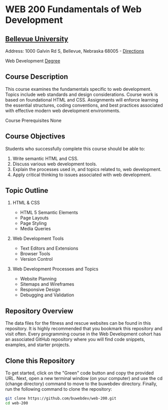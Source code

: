 # WEB 200 Fundamentals of Web Development
## [Bellevue University](http://bellevue.edu "Bellevue University is a private, non-profit university located in Bellevue, Nebraska, United States.")

Address: 1000 Galvin Rd S, Bellevue, Nebraska 68005 - [Directions](https://www.google.com/maps/dir/''/Bellevue+University/@41.1509562,-95.9896355,12z/data=!4m8!4m7!1m0!1m5!1m1!1s0x8793886a86ca807f:0x838e857240d175eb!2m2!1d-95.9195956!2d41.1509774 "Google maps")

Web Development [Degree](http://www.bellevue.edu/degrees/bachelor/web-development-bs/ "Designed by developers for developers.")

## Course Description

This course examines the fundamentals specific to web development. Topics include
web standards and design considerations. Course work is based on foundational HTML
and CSS. Assignments will enforce learning the essential structures, coding
conventions, and best practices associated with effective modern web development
environments. 

Course Prerequisites
None

## Course Objectives 
Students who successfully complete this course should be able to:
1. Write semantic HTML and CSS.
2. Discuss various web development tools.
3. Explain the processes used in, and topics related to, web development.
4. Apply critical thinking to issues associated with web development. 

## Topic Outline
1. HTML & CSS
    * HTML 5 Semantic Elements
    * Page Layouts
    * Page Styling 
    * Media Queries
    
2. Web Development Tools
    * Text Editors and Extensions
    * Browser Tools
    * Version Control

3. Web Development Processes and Topics
    * Website Planning 
    * Sitemaps and Wireframes
    * Responsive Design
    * Debugging and Validation
    
## Repository Overview
The data files for the fitness and rescue websites can be found in this repository.  It is highly recommended that you bookmark this repository and visit often.  Every programming course in the Web Development cohort has an associated GitHub repository where you will find code snippets, examples, and starter projects.  

## Clone this Repository
To get started, click on the "Green" code button and copy the provided URL.  Next, open a new terminal window (on your computer) and use the cd (change directory) command to move to the buwebdev directory.  Finally, run the following command to clone the repository:

```bash
git clone https://github.com/buwebdev/web-200.git
cd web-200
```
